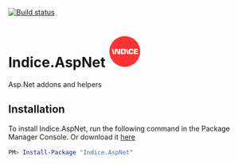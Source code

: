 [![Build status](https://ci.appveyor.com/api/projects/status/xku1y5ndxccw3vs6?svg=true)](https://ci.appveyor.com/project/cleftheris/indice-aspnet)

# Indice.AspNet ![alt text](icon/icon-64.png "Indice logo")
Asp.Net addons and helpers

## Installation

To install Indice.AspNet, run the following command in the Package Manager Console. Or download it [here](https://www.nuget.org/packages/Indice.AspNet/)

```powershell
PM> Install-Package "Indice.AspNet"
```
